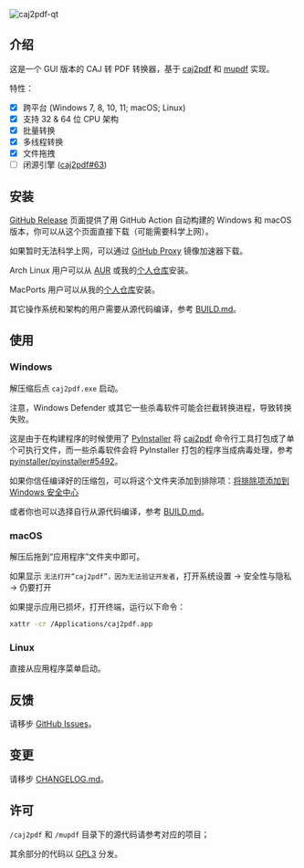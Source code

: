 ![caj2pdf-qt](https://gitlab.com/sainnhe/img/-/raw/master/caj2pdf-qt.png)

## 介绍

这是一个 GUI 版本的 CAJ 转 PDF 转换器，基于 [caj2pdf](https://github.com/caj2pdf/caj2pdf) 和 [mupdf](https://mupdf.com) 实现。

特性：

- [x] 跨平台 (Windows 7, 8, 10, 11; macOS; Linux)
- [x] 支持 32 & 64 位 CPU 架构
- [x] 批量转换
- [x] 多线程转换
- [x] 文件拖拽
- [ ] 闭源引擎 ([caj2pdf#63](https://github.com/caj2pdf/caj2pdf/issues/63))

## 安装

[GitHub Release](https://github.com/sainnhe/caj2pdf-qt/releases) 页面提供了用 GitHub Action 自动构建的 Windows 和 macOS 版本，你可以从这个页面直接下载（可能需要科学上网）。

如果暂时无法科学上网，可以通过 [GitHub Proxy](https://ghproxy.com) 镜像加速器下载。

Arch Linux 用户可以从 [AUR](https://aur.archlinux.org/packages/caj2pdf-qt/) 或我的[个人仓库](https://repo.sainnhe.dev/archlinux/)安装。

MacPorts 用户可以从我的[个人仓库](https://repo.sainnhe.dev/macports/)安装。

其它操作系统和架构的用户需要从源代码编译，参考 [BUILD.md](./BUILD.md)。

## 使用

### Windows

解压缩后点 `caj2pdf.exe` 启动。

注意，Windows Defender 或其它一些杀毒软件可能会拦截转换进程，导致转换失败。

这是由于在构建程序的时候使用了 [PyInstaller](https://github.com/pyinstaller/pyinstaller) 将 [caj2pdf](https://github.com/caj2pdf/caj2pdf) 命令行工具打包成了单个可执行文件，而一些杀毒软件会将 PyInstaller 打包的程序当成病毒处理，参考 [pyinstaller/pyinstaller#5492](https://github.com/pyinstaller/pyinstaller/issues/5492)。

如果你信任编译好的压缩包，可以将这个文件夹添加到排除项：[将排除项添加到 Windows 安全中心](https://support.microsoft.com/zh-cn/windows/%E5%B0%86%E6%8E%92%E9%99%A4%E9%A1%B9%E6%B7%BB%E5%8A%A0%E5%88%B0-windows-%E5%AE%89%E5%85%A8%E4%B8%AD%E5%BF%83-811816c0-4dfd-af4a-47e4-c301afe13b26)

或者你也可以选择自行从源代码编译，参考 [BUILD.md](./BUILD.md)。

### macOS

解压后拖到“应用程序”文件夹中即可。

如果显示 `无法打开“caj2pdf”，因为无法验证开发者`，打开系统设置 -> 安全性与隐私 -> 仍要打开

如果提示应用已损坏，打开终端，运行以下命令：

```bash
xattr -cr /Applications/caj2pdf.app
```

### Linux

直接从应用程序菜单启动。

## 反馈

请移步 [GitHub Issues](https://github.com/sainnhe/caj2pdf-qt/issues)。

## 变更

请移步 [CHANGELOG.md](./CHANGELOG.md)。

## 许可

`/caj2pdf` 和 `/mupdf` 目录下的源代码请参考对应的项目；

其余部分的代码以 [GPL3](./LICENSE) 分发。
